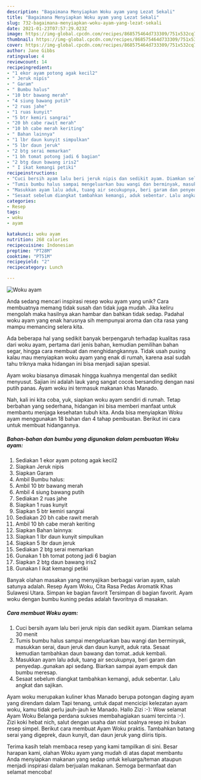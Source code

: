 ```yaml
---
description: "Bagaimana Menyiapkan Woku ayam yang Lezat Sekali"
title: "Bagaimana Menyiapkan Woku ayam yang Lezat Sekali"
slug: 732-bagaimana-menyiapkan-woku-ayam-yang-lezat-sekali
date: 2021-01-23T07:57:29.023Z
image: https://img-global.cpcdn.com/recipes/868575464d733309/751x532cq70/woku-ayam-foto-resep-utama.jpg
thumbnail: https://img-global.cpcdn.com/recipes/868575464d733309/751x532cq70/woku-ayam-foto-resep-utama.jpg
cover: https://img-global.cpcdn.com/recipes/868575464d733309/751x532cq70/woku-ayam-foto-resep-utama.jpg
author: Jane Gibbs
ratingvalue: 4
reviewcount: 14
recipeingredient:
- "1 ekor ayam potong agak kecil2"
- " Jeruk nipis"
- " Garam"
- " Bumbu halus"
- "10 btr bawang merah"
- "4 siung bawang putih"
- "2 ruas jahe"
- "1 ruas kunyit"
- "5 btr kemiri sangrai"
- "20 bh cabe rawit merah"
- "10 bh cabe merah keriting"
- " Bahan lainnya"
- "1 lbr daun kunyit simpulkan"
- "5 lbr daun jeruk"
- "2 btg serai memarkan"
- "1 bh tomat potong jadi 6 bagian"
- "2 btg daun bawang iris2"
- " I ikat kemangi petiki"
recipeinstructions:
- "Cuci bersih ayam lalu beri jeruk nipis dan sedikit ayam. Diamkan selama 30 menit"
- "Tumis bumbu halus sampai mengeluarkan bau wangi dan berminyak, masukkan serai, daun jeruk dan daun kunyit, aduk rata. Sesaat kemudian tambahkan daun bawang dan tomat..aduk kembali."
- "Masukkan ayam lalu aduk, tuang air secukupnya, beri garam dan penyedap..gunakan api sedang. Biarkan sampai ayam empuk dan bumbu meresap."
- "Sesaat sebelum diangkat tambahkan kemangi, aduk sebentar. Lalu angkat dan sajikan."
categories:
- Resep
tags:
- woku
- ayam

katakunci: woku ayam 
nutrition: 268 calories
recipecuisine: Indonesian
preptime: "PT28M"
cooktime: "PT51M"
recipeyield: "2"
recipecategory: Lunch

---
```



![Woku ayam](https://img-global.cpcdn.com/recipes/868575464d733309/751x532cq70/woku-ayam-foto-resep-utama.jpg)

Anda sedang mencari inspirasi resep woku ayam yang unik? Cara membuatnya memang tidak susah dan tidak juga mudah. Jika keliru mengolah maka hasilnya akan hambar dan bahkan tidak sedap. Padahal woku ayam yang enak harusnya sih mempunyai aroma dan cita rasa yang mampu memancing selera kita.

Ada beberapa hal yang sedikit banyak berpengaruh terhadap kualitas rasa dari woku ayam, pertama dari jenis bahan, kemudian pemilihan bahan segar, hingga cara membuat dan menghidangkannya. Tidak usah pusing kalau mau menyiapkan woku ayam yang enak di rumah, karena asal sudah tahu triknya maka hidangan ini bisa menjadi sajian spesial.

Ayam woku biasanya dimasak hingga kuahnya mengental dan sedikit menyusut. Sajian ini adalah lauk yang sangat cocok bersanding dengan nasi putih panas. Ayam woku ini termasuk makanan khas Manado.


Nah, kali ini kita coba, yuk, siapkan woku ayam sendiri di rumah. Tetap berbahan yang sederhana, hidangan ini bisa memberi manfaat untuk membantu menjaga kesehatan tubuh kita. Anda bisa menyiapkan Woku ayam menggunakan 18 bahan dan 4 tahap pembuatan. Berikut ini cara untuk membuat hidangannya.

<!--inarticleads1-->

##### Bahan-bahan dan bumbu yang digunakan dalam pembuatan Woku ayam:

1. Sediakan 1 ekor ayam potong agak kecil2
1. Siapkan  Jeruk nipis
1. Siapkan  Garam
1. Ambil  Bumbu halus:
1. Ambil 10 btr bawang merah
1. Ambil 4 siung bawang putih
1. Sediakan 2 ruas jahe
1. Siapkan 1 ruas kunyit
1. Siapkan 5 btr kemiri sangrai
1. Sediakan 20 bh cabe rawit merah
1. Ambil 10 bh cabe merah keriting
1. Siapkan  Bahan lainnya:
1. Siapkan 1 lbr daun kunyit simpulkan
1. Siapkan 5 lbr daun jeruk
1. Sediakan 2 btg serai memarkan
1. Gunakan 1 bh tomat potong jadi 6 bagian
1. Siapkan 2 btg daun bawang iris2
1. Gunakan  I ikat kemangi petiki


Banyak olahan masakan yang menyajikan berbagai varian ayam, salah satunya adalah. Resep Ayam Woku, Cita Rasa Pedas Aromatik Khas Sulawesi Utara. Simpan ke bagian favorit Tersimpan di bagian favorit. Ayam woku dengan bumbu kuning pedas adalah favoritnya di masakan. 

<!--inarticleads2-->

##### Cara membuat Woku ayam:

1. Cuci bersih ayam lalu beri jeruk nipis dan sedikit ayam. Diamkan selama 30 menit
1. Tumis bumbu halus sampai mengeluarkan bau wangi dan berminyak, masukkan serai, daun jeruk dan daun kunyit, aduk rata. Sesaat kemudian tambahkan daun bawang dan tomat..aduk kembali.
1. Masukkan ayam lalu aduk, tuang air secukupnya, beri garam dan penyedap..gunakan api sedang. Biarkan sampai ayam empuk dan bumbu meresap.
1. Sesaat sebelum diangkat tambahkan kemangi, aduk sebentar. Lalu angkat dan sajikan.


Ayam woku merupakan kuliner khas Manado berupa potongan daging ayam yang direndam dalam Tapi tenang, untuk dapat mencicipi kelezatan ayam woku, kamu tidak perlu jauh-jauh ke Manado. Hallo Zizi :-): Wow selamat Ayam Woku Belanga perdana sukses membahagiakan suami tercinta :-). Zizi koki hebat nich, salut dengan usaha dan niat soalnya resep ini bukan resep simpel. Berikut cara membuat Ayam Woku praktis. Tambahkan batang serai yang digeprek, daun kunyit, dan daun jeruk yang diiris tipis. 

Terima kasih telah membaca resep yang kami tampilkan di sini. Besar harapan kami, olahan Woku ayam yang mudah di atas dapat membantu Anda menyiapkan makanan yang sedap untuk keluarga/teman ataupun menjadi inspirasi dalam berjualan makanan. Semoga bermanfaat dan selamat mencoba!
